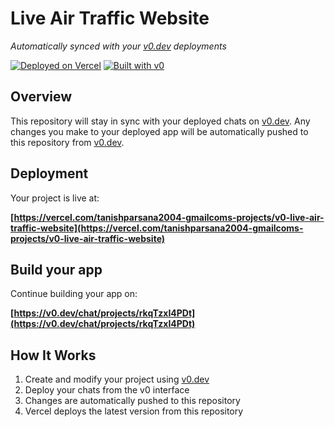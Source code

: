 # Live Air Traffic Website

*Automatically synced with your [v0.dev](https://v0.dev) deployments*

[![Deployed on Vercel](https://img.shields.io/badge/Deployed%20on-Vercel-black?style=for-the-badge&logo=vercel)](https://vercel.com/tanishparsana2004-gmailcoms-projects/v0-live-air-traffic-website)
[![Built with v0](https://img.shields.io/badge/Built%20with-v0.dev-black?style=for-the-badge)](https://v0.dev/chat/projects/rkqTzxI4PDt)

## Overview

This repository will stay in sync with your deployed chats on [v0.dev](https://v0.dev).
Any changes you make to your deployed app will be automatically pushed to this repository from [v0.dev](https://v0.dev).

## Deployment

Your project is live at:

**[https://vercel.com/tanishparsana2004-gmailcoms-projects/v0-live-air-traffic-website](https://vercel.com/tanishparsana2004-gmailcoms-projects/v0-live-air-traffic-website)**

## Build your app

Continue building your app on:

**[https://v0.dev/chat/projects/rkqTzxI4PDt](https://v0.dev/chat/projects/rkqTzxI4PDt)**

## How It Works

1. Create and modify your project using [v0.dev](https://v0.dev)
2. Deploy your chats from the v0 interface
3. Changes are automatically pushed to this repository
4. Vercel deploys the latest version from this repository